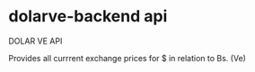 # dolarve-backend api

DOLAR VE API

Provides all currrent exchange prices for $ in relation to Bs. (Ve)
